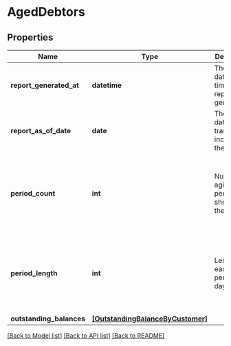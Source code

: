 # AgedDebtors


## Properties
Name | Type | Description | Notes
------------ | ------------- | ------------- | -------------
**report_generated_at** | **datetime** | The exact date and time the report was generated. | [optional] 
**report_as_of_date** | **date** | The cutoff date for transactions included in the report. | [optional] 
**period_count** | **int** | Number of aging periods shown in the report. | [optional]  if omitted the server will use the default value of 4
**period_length** | **int** | Length of each aging period in days. | [optional]  if omitted the server will use the default value of 30
**outstanding_balances** | [**[OutstandingBalanceByCustomer]**](OutstandingBalanceByCustomer.md) |  | [optional] 

[[Back to Model list]](../../README.md#documentation-for-models) [[Back to API list]](../../README.md#documentation-for-api-endpoints) [[Back to README]](../../README.md)


